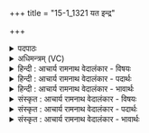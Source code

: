 +++
title = "15-1_1321 यत इन्द्र"

+++
<details><summary>पदपाठः</summary>

य꣡तः꣢꣯। इ꣣न्द्र। भ꣡या꣢꣯महे। त꣡तः꣢꣯। नः꣣। अ꣡भ꣢꣯यम्। अ। भ꣣यम्। कृ꣡धि। मघ꣢꣯वन्। श꣣ग्धि꣢। त꣡व꣢꣯। तत्। नः꣣। ऊत꣡ये꣢। वि। द्वि꣡षः꣢꣯। वि। मृ꣡धः꣢꣯। ज꣣हि। १३२१।
</details>

<details><summary>अधिमन्त्रम् (VC)</summary>

- इन्द्रः
- भर्गः प्रागाथः
- बार्हतः प्रगाथः (विषमा बृहती, समा सतोबृहती)
- मध्यमः
</details>

<details><summary>हिन्दी : आचार्य रामनाथ वेदालंकार - विषयः</summary>

प्रथम ऋचा पूर्वार्चिक २७४ क्रमाङ्क पर परमात्मा और राजा को सम्बोधित की गयी थी। यहाँ जगदीश्वर और आचार्य से प्रार्थना है।
</details>

<details><summary>हिन्दी : आचार्य रामनाथ वेदालंकार - पदार्थः</summary>

पदार्थान्वयभाषाः -  हे (इन्द्र) परमैश्वर्यवान् जगदीश्वर वा विद्या के ऐश्वर्य से युक्त आचार्यवर ! हम (यतः) जिस अज्ञान,पाप,दुर्व्यसन,चोर,बाघ आदि से (भयामहे) डरते हैं,(ततः) उससे (नः) हमें (अभयम्) निर्भयता (कृधि) प्रदान करो। हे (मघवन्) निर्भयतारूप धन के धनी ! (शग्धि) हमें शक्ति दो। (तव) आपका (तत्) वह अभयदान (नः) हमारी (ऊतये) रक्षा के लिए होवे। आप (द्विषः) द्वेषवृत्तियों को (वि) विनष्ट कर दो, (मृधः) हिंसावृत्तियों को वा काम,क्रोध आदियों को (वि जहि) विनष्ट कर दो ॥१॥
</details>

<details><summary>हिन्दी : आचार्य रामनाथ वेदालंकार - भावार्थः</summary>

भावार्थभाषाः -  जैसे जगदीश्वर अपने उपासकों को निर्भय करता है,वैसे ही आचार्य को भी चाहिए कि वह विद्या पढ़ाने के साथ-साथ निर्भयता आदि गुण भी विद्यार्थियों के अन्दर उत्पन्न करे ॥१॥
</details>

<details><summary>संस्कृत : आचार्य रामनाथ वेदालंकार - विषयः</summary>

तत्र प्रथमा ऋक् पूर्वार्चिके २७४ क्रमाङ्के परमात्मानं राजानं च सम्बोधिता। अत्र जगदीश्वर आचार्यश्च प्रार्थ्यते।
</details>

<details><summary>संस्कृत : आचार्य रामनाथ वेदालंकार - पदार्थः</summary>

पदार्थान्वयभाषाः -  हे (इन्द्र) परमैश्वर्यवन् जगदीश्वर विद्यैश्वर्ययुक्त आचार्यप्रवर वा ! वयम् (यतः) यस्माद् अज्ञानपापदुर्व्यसनचौरव्याघ्रादिकात् (भयामहे) त्रस्यामः (ततः) तस्मात् (नः) अस्माकम् (अभयम्) निर्भयत्वम् (कृधि) कुरु। हे (मघवन्) अभयत्वधनेन धनवन् ! (शग्धि) अस्मान् शक्तान् कुरु। (तव) त्वदीयम् (तत्) अभयदानम् (नः) अस्माकम् (ऊतये) रक्षणाय भवतु इति शेषः। त्वम् (द्विषः) द्वेषवृत्तीः द्वेषकर्तॄन् पापादीन् वा (वि) विजहि, (मृधः) हिंसावृत्तीः संग्रामकारिणः कामक्रोधादीन् वा (वि जहि) विनाशय ॥१॥
</details>

<details><summary>संस्कृत : आचार्य रामनाथ वेदालंकार - भावार्थः</summary>

भावार्थभाषाः -  यथा जगदीश्वरः स्वोपासकान् निर्भयान् करोति तथैवाचार्यो विद्याध्यापनेन साकं निर्भयतादिगुणानपि विद्यार्थिषूत्पादयेत् ॥१॥
</details>